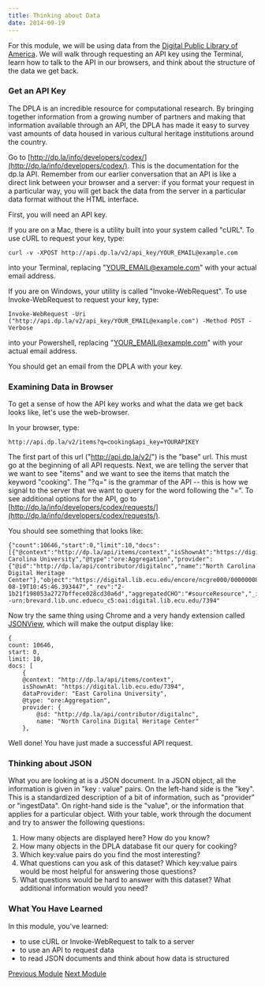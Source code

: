 ```yaml
---
title: Thinking about Data
date: 2014-09-19
---
```


For this module, we will be using data from the [Digital Public Library of America](http://dp.la). We will walk through requesting an API key using the Terminal, learn how to talk to the API in our browsers, and think about the structure of the data we get back.

### Get an API Key

The DPLA is an incredible resource for computational research. By bringing together information from a growing number of partners and making that information available through an API, the DPLA has made it easy to survey vast amounts of data housed in various cultural heritage institutions around the country.

Go to [http://dp.la/info/developers/codex/](http://dp.la/info/developers/codex/). This is the documentation for the dp.la API. Remember from our earlier conversation that an API is like a direct link between your browser and a server: if you format your request in a particular way, you will get back the data from the server in a particular data format without the HTML interface.

First, you will need an API key. 

If you are on a Mac, there is a utility built into your system called "cURL". To use cURL to request your key, type:

	curl -v -XPOST http://api.dp.la/v2/api_key/YOUR_EMAIL@example.com

into your Terminal, replacing "YOUR_EMAIL@example.com" with your actual email address.

If you are on Windows, your utility is called "Invoke-WebRequest". To use Invoke-WebRequest to request your key, type:

	Invoke-WebRequest -Uri ("http://api.dp.la/v2/api_key/YOUR_EMAIL@example.com") -Method POST -Verbose 

into your Powershell, replacing "YOUR_EMAIL@example.com" with your actual email address.

You should get an email from the DPLA with your key. 

### Examining Data in Browser

To get a sense of how the API key works and what the data we get back looks like, let's use the web-browser. 

In your browser, type:

	http://api.dp.la/v2/items?q=cooking&api_key=YOURAPIKEY

The first part of this url ("http://api.dp.la/v2/") is the "base" url. This must go at the beginning of all API requests. Next, we are telling the server that we want to see "items" and we want to see the items that match the keyword "cooking". The "?q=" is the grammar of the API -- this is how we signal to the server that we want to query for the word following the "=". To see additional options for the API, go to [http://dp.la/info/developers/codex/requests/](http://dp.la/info/developers/codex/requests/).

You should see something that looks like:

	{"count":10646,"start":0,"limit":10,"docs":[{"@context":"http://dp.la/api/items/context","isShownAt":"https://digital.lib.ecu.edu/7394","dataProvider":"East Carolina University","@type":"ore:Aggregation","provider":{"@id":"http://dp.la/api/contributor/digitalnc","name":"North Carolina Digital Heritage Center"},"object":"https://digital.lib.ecu.edu/encore/ncgre000/00000008/00007394/00007394_tn_0001.gif","ingestionSequence":14,"id":"7cb32765b538a57a35fbdbfad03be57b","ingestDate":"2014-08-19T10:45:46.393447","_rev":"2-1b21f198053a2727bffece028cd30a6d","aggregatedCHO":"#sourceResource","_id":"digitalnc--urn:brevard.lib.unc.eduecu_c5:oai:digital.lib.ecu.edu/7394"

Now try the same thing using Chrome and a very handy extension called [JSONView](https://chrome.google.com/webstore/detail/jsonview/chklaanhfefbnpoihckbnefhakgolnmc), which will make the output display like:

	{
	count: 10646,
	start: 0,
	limit: 10,
	docs: [
		{
		@context: "http://dp.la/api/items/context",
		isShownAt: "https://digital.lib.ecu.edu/7394",
		dataProvider: "East Carolina University",
		@type: "ore:Aggregation",
		provider: {
			@id: "http://dp.la/api/contributor/digitalnc",
			name: "North Carolina Digital Heritage Center"
		},

Well done! You have just made a successful API request.

### Thinking about JSON

What you are looking at is a JSON document. In a JSON object, all the information is given in "key : value" pairs. On the left-hand side is the "key". This is a standardized description of a bit of information, such as "provider" or "ingestData". On right-hand side is the "value", or the information that applies for a particular object. With your table, work through the document and try to answer the following questions:

1. How many objects are displayed here? How do you know?
2. How many objects in the DPLA database fit our query for cooking? 
3. Which key:value pairs do you find the most interesting?
4. What questions can you ask of this dataset? Which key:value pairs would be most helpful for answering those questions?
5. What questions would be hard to answer with this dataset? What additional information would you need?

### What You Have Learned

In this module, you've learned:

- to use cURL or Invoke-WebRequest to talk to a server
- to use an API to request data
- to read JSON documents and think about how data is structured

<span class="left">[Previous Module](module01.html)</span>
<span class="right">[Next Module](module03.html)</span>